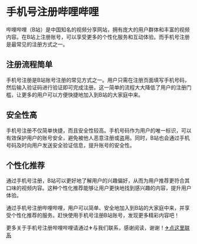 # 手机号注册哔哩哔哩

哔哩哔哩（B站）是中国知名的视频分享网站，拥有庞大的用户群体和丰富的视频内容。在B站上注册账号，可以享受更多的个性化服务和互动体验。而手机号注册是最常见的注册方式之一。

## 注册流程简单

手机号注册是B站账号注册的常见方式之一。用户只需在注册页面填写手机号码，然后输入验证码进行验证即可完成注册。这一简单的流程大大降低了用户的注册门槛，让更多的用户可以方便快捷地加入到B站的大家庭中来。

## 安全性高

手机号注册不仅简单快捷，而且安全性较高。手机号码作为用户的唯一标识，可以有效保护用户的账号安全，避免被他人恶意注册或盗用。同时，B站也会通过手机号码及时向用户发送安全验证信息，提升账号的安全性。

## 个性化推荐

通过手机号注册，B站可以更好地了解用户的兴趣偏好，从而为用户推荐更符合其口味的视频内容。这种个性化推荐能够让用户更快地找到感兴趣的内容，提升用户体验。

通过手机号注册哔哩哔哩，用户可以简单、安全地加入到B站的大家庭中来，并享受个性化推荐的服务。赶快使用手机号注册B站账号，发现更多精彩内容吧！

更多关于手机号注册哔哩哔哩请通过✈与我们联系，感谢阅读，谢谢！[✈点这里联系](https://www.k02.cc)